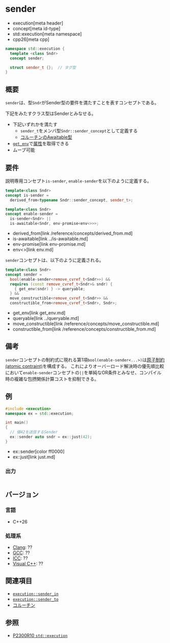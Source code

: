 # sender
* execution[meta header]
* concept[meta id-type]
* std::execution[meta namespace]
* cpp26[meta cpp]

```cpp
namespace std::execution {
  template <class Sndr>
  concept sender;

  struct sender_t {};  // タグ型
}
```

## 概要
`sender`は、型`Sndr`がSender型の要件を満たすことを表すコンセプトである。

下記をみたすクラス型はSenderとみなせる。

- 下記いずれかを満たす
    - `sender_t`をメンバ型`Sndr::sender_concept`として定義する
    - [コルーチンのAwaitable型](/lang/cpp20/coroutines.md)
- [`get_env`](get_env.md)で[属性](../queryable.md)を取得できる
- ムーブ可能


## 要件
説明専用コンセプト`is-sender`, `enable-sender`を以下のように定義する。

```cpp
template<class Sndr>
concept is-sender =
  derived_from<typename Sndr::sender_concept, sender_t>;

template<class Sndr>
concept enable-sender =
  is-sender<Sndr> ||
  is-awaitable<Sndr, env-promise<env<>>>;
```
* derived_from[link /reference/concepts/derived_from.md]
* is-awaitable[link ../is-awaitable.md]
* env-promise[link env-promise.md]
* env<>[link env.md]

`sender`コンセプトは、以下のように定義される。

```cpp
template<class Sndr>
concept sender =
  bool(enable-sender<remove_cvref_t<Sndr>>) &&
  requires (const remove_cvref_t<Sndr>& sndr) {
    { get_env(sndr) } -> queryable;
  } &&
  move_constructible<remove_cvref_t<Sndr>> &&
  constructible_from<remove_cvref_t<Sndr>, Sndr>;
```
* get_env[link get_env.md]
* queryable[link ../queryable.md]
* move_constructible[link /reference/concepts/move_constructible.md]
* constructible_from[link /reference/concepts/constructible_from.md]


## 備考
`sender`コンセプトの制約式に現れる第1項`bool(enable-sender<...>)`は[原子制約(atomic contraint)](/lang/cpp20/concepts.md)を構成する。
これによりオーバーロード解決時の優先順比較において`enable-sender`コンセプトの`||`を単純なOR条件とみなせ、コンパイル時の複雑な包摂関係計算コストを抑制できる。


## 例
```cpp example
#include <execution>
namespace ex = std::execution;

int main()
{
  // 値42を送信するSender
  ex::sender auto sndr = ex::just(42);
}
```
* ex::sender[color ff0000]
* ex::just[link just.md]

### 出力
```
```


## バージョン
### 言語
- C++26

### 処理系
- [Clang](/implementation.md#clang): ??
- [GCC](/implementation.md#gcc): ??
- [ICC](/implementation.md#icc): ??
- [Visual C++](/implementation.md#visual_cpp): ??


## 関連項目
- [`execution::sender_in`](sender_in.md)
- [`execution::sender_to`](sender_to.md)
- [コルーチン](/lang/cpp20/coroutines.md)


## 参照
- [P2300R10 `std::execution`](https://www.open-std.org/jtc1/sc22/wg21/docs/papers/2024/p2300r10.html)
